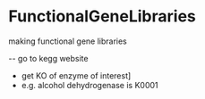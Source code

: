 # FunctionalGeneLibraries
making functional gene libraries


-- go to kegg website 
  - get KO of enzyme of interest]
  - e.g. alcohol dehydrogenase is K0001
